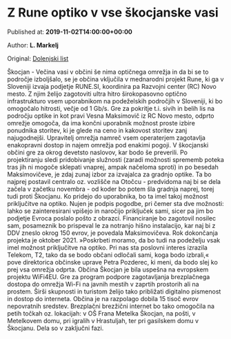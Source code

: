 
# Z Rune optiko v vse škocjanske vasi

Published at: **2019-11-02T14:00:00+00:00**

Author: **L. Markelj**

Original: [Dolenjski list](https://www.dolenjskilist.si/2019/11/02/227903/novice/dolenjska/Z_Rune_optiko_v_vse_skocjanske_vasi/)

Škocjan - Večina vasi v občini še nima optičnega omrežja in da bi se to področje izboljšalo, se je občina vključila v mednarodni projekt Rune, ki ga v Sloveniji izvaja podjetje RUNE.SI, koordinira pa Razvojni center (RC) Novo mesto. Z njim želijo zagotoviti ultra hitro širokopasovno optično infrastrukturo vsem uporabnikom na podeželskih področjih v Sloveniji, ki bo omogočalo hitrosti, večje od 1 Gb/s.
Gre za pokritje t.i. sivih in belih lis na področju optike in kot pravi Vesna Maksimovič iz RC Novo mesto, odprto omrežje omogoča, da ima končni uporabnik možnost proste izbire ponudnika storitev, ki je glede na ceno in kakovost storitev zanj najugodnejši. Upravitelj omrežja namreč vsem operaterjem zagotavlja enakopravni dostop in najem omrežja pod enakimi pogoji.
V škocjanski občini gre za okrog devetsto naslovov, kar bodo še preverili. Po projektiranju sledi pridobivanje služnosti (zaradi možnosti sprememb poteka tras jih ni mogoče sklepati vnaprej, ampak načeloma sproti) in po besedah Maksimovičeve, je zdaj zunaj izbor za izvajalca za gradnjo optike. Ta bo najprej postavil centralo oz. vozlišče na Otočcu - predvidoma naj bi se dela začela v začetku novembra - od koder bo potem šla gradnja naprej, torej tudi proti Škocjanu. Ko pridejo do uporabnika, bo ta imel takoj možnost priključitve na optiko. Nujen je podpis pogodbe, pri čemer sta dve možnosti: lahko se zainteresirani vpišejo in naročijo priključek sami, sicer pa jim bo podjetje Evroca poslalo pošto z obrazci. Financiranje bo zagotovil nosilec sam, posameznik bo prispeval le za notranjo hišno instalacijo, kar naj bi z DDV zneslo okrog 150 evrov, je povedala Maksimovičeva. Rok dokončanja projekta je oktober 2021.
»Poskrbeti moramo, da bo tudi na podeželju vsak imel možnost priključitve na optiko. Pri nas sta poslovni interes izrazila Telekom, T2, tako da se bodo občani odločali sami, koga bodo izbrali,« pove direktorica občinske uprave Petra Pozderec, ki meni, da bodo slej ko prej vsa omrežja odprta.
Občina Škocjan je bila uspešna na evropskem projektu WiFi4EU. Gre za program podpore zagotavljanja brezplačnega dostopa do omrežja Wi-Fi na javnih mestih v zaprtih prostorih ali na prostem. Širši skupnosti in turistom želijo tako približati digitalno pismenost in dostop do interneta. Občina je na razpolago dobila 15 tisoč evrov nepovratnih sredstev. Brezplačni brezžični internet bo tako omogočila na petih točkah oz. lokacijah: v OŠ Frana Metelka Škocjan, na pošti, v Metelkovem domu, pri igralih v Hrastuljah, ter pri gasilskem domu v Škocjanu. Dela so v zaključni fazi.
